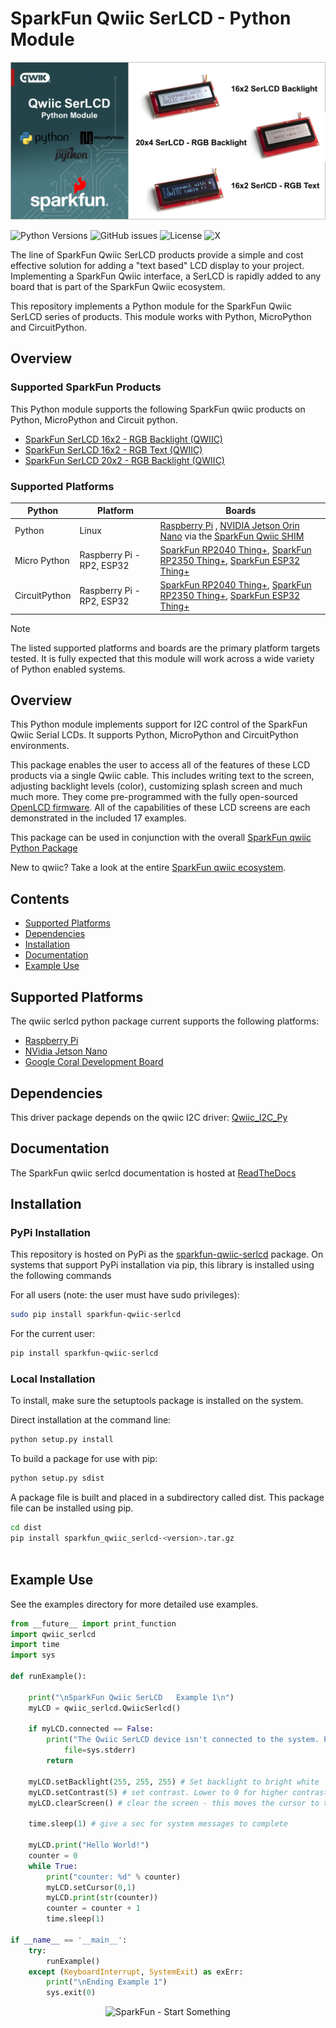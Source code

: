 # SparkFun Qwiic SerLCD - Python Module

![Qwiic SerLCD Python Module](docs/images/gh-banner-py-qwiic-serlcd.png "qwiic SerLCD Python Module" )


![Python Versions](https://img.shields.io/pypi/pyversions/sparkfun_qwiic_serlcd)
![GitHub issues](https://img.shields.io/github/issues/sparkfun/Qwiic_SerLCD_Py)
![License](https://img.shields.io/github/license/sparkfun/Qwiic_SerLCD_Py)
![X](https://img.shields.io/twitter/follow/sparkfun
)

The line of SparkFun Qwiic SerLCD products provide a simple and cost effective solution for adding a "text based" LCD display to your project. Implementing a SparkFun Qwiic interface, a SerLCD is rapidly added to any board that is part of the SparkFun Qwiic ecosystem.

This repository implements a Python module for the SparkFun Qwiic SerLCD series of products. This module works with Python, MicroPython and CircuitPython.

## Overview

### Supported SparkFun Products

This Python module supports the following SparkFun qwiic products on Python, MicroPython and Circuit python. 

* [SparkFun SerLCD 16x2 - RGB Backlight (QWIIC)](https://www.sparkfun.com/products/16396)
* [SparkFun SerLCD 16x2 - RGB Text (QWIIC)](https://www.sparkfun.com/products/16397)
* [SparkFun SerLCD 20x2 - RGB Backlight (QWIIC)](https://www.sparkfun.com/products/16398)

### Supported Platforms

| Python | Platform | Boards |
|--|--|--|
| Python | Linux | [Raspberry Pi](https://www.sparkfun.com/raspberry-pi-5-8gb.html) , [NVIDIA Jetson Orin Nano](https://www.sparkfun.com/nvidia-jetson-orin-nano-developer-kit.html) via the [SparkFun Qwiic SHIM](https://www.sparkfun.com/sparkfun-qwiic-shim-for-raspberry-pi.html) |
| Micro Python | Raspberry Pi - RP2, ESP32 | [SparkFun RP2040 Thing+](https://www.sparkfun.com/sparkfun-thing-plus-rp2040.html), [SparkFun RP2350 Thing+](https://www.sparkfun.com/sparkfun-thing-plus-rp2350.html), [SparkFun ESP32 Thing+](https://www.sparkfun.com/sparkfun-thing-plus-esp32-wroom-usb-c.html)
|CircuitPython | Raspberry Pi - RP2, ESP32 | [SparkFun RP2040 Thing+](https://www.sparkfun.com/sparkfun-thing-plus-rp2040.html), [SparkFun RP2350 Thing+](https://www.sparkfun.com/sparkfun-thing-plus-rp2350.html), [SparkFun ESP32 Thing+](https://www.sparkfun.com/sparkfun-thing-plus-esp32-wroom-usb-c.html)

> [!NOTE]
> The listed supported platforms and boards are the primary platform targets tested. It is fully expected that this module will work across a wide variety of Python enabled systems. 

## Overview 

This Python module implements support for I2C control of the SparkFun Qwiic Serial LCDs. It supports Python, MicroPython and CircuitPython environments.

This package enables the user to access all of the features of these LCD products via a single Qwiic cable. This includes writing text to the screen, adjusting backlight levels (color), customizing splash screen and much much more. They come pre-programmed with the fully open-sourced [OpenLCD firmware](https://github.com/sparkfun/OpenLCD). All of the capabilities of these LCD screens are each demonstrated in the included 17 examples.

This package can be used in conjunction with the overall [SparkFun qwiic Python Package](https://github.com/sparkfun/Qwiic_Py)

New to qwiic? Take a look at the entire [SparkFun qwiic ecosystem](https://www.sparkfun.com/qwiic).

## Contents

* [Supported Platforms](#supported-platforms)
* [Dependencies](#dependencies)
* [Installation](#installation)
* [Documentation](#documentation)
* [Example Use](#example-use)

Supported Platforms
--------------------
The qwiic serlcd python package current supports the following platforms:
* [Raspberry Pi](https://www.sparkfun.com/search/results?term=raspberry+pi)
* [NVidia Jetson Nano](https://www.sparkfun.com/products/15297)
* [Google Coral Development Board](https://www.sparkfun.com/products/15318)

Dependencies 
---------------
This driver package depends on the qwiic I2C driver: 
[Qwiic_I2C_Py](https://github.com/sparkfun/Qwiic_I2C_Py)

Documentation
-------------
The SparkFun qwiic serlcd documentation is hosted at [ReadTheDocs](https://qwiic-serlcd-py.readthedocs.io/en/latest/)

Installation
-------------

### PyPi Installation
This repository is hosted on PyPi as the [sparkfun-qwiic-serlcd](https://pypi.org/project/sparkfun-qwiic-serlcd/) package. On systems that support PyPi installation via pip, this library is installed using the following commands

For all users (note: the user must have sudo privileges):
```sh
sudo pip install sparkfun-qwiic-serlcd
```
For the current user:

```sh
pip install sparkfun-qwiic-serlcd
```

### Local Installation
To install, make sure the setuptools package is installed on the system.

Direct installation at the command line:
```sh
python setup.py install
```

To build a package for use with pip:
```sh
python setup.py sdist
 ```
A package file is built and placed in a subdirectory called dist. This package file can be installed using pip.
```sh
cd dist
pip install sparkfun_qwiic_serlcd-<version>.tar.gz
  
```
Example Use
 ---------------
See the examples directory for more detailed use examples.

```python
from __future__ import print_function
import qwiic_serlcd
import time
import sys

def runExample():

	print("\nSparkFun Qwiic SerLCD   Example 1\n")
	myLCD = qwiic_serlcd.QwiicSerlcd()

	if myLCD.connected == False:
		print("The Qwiic SerLCD device isn't connected to the system. Please check your connection", \
			file=sys.stderr)
		return

	myLCD.setBacklight(255, 255, 255) # Set backlight to bright white
	myLCD.setContrast(5) # set contrast. Lower to 0 for higher contrast.
	myLCD.clearScreen() # clear the screen - this moves the cursor to the home position as well

	time.sleep(1) # give a sec for system messages to complete
	
	myLCD.print("Hello World!")
	counter = 0
	while True:
		print("counter: %d" % counter)
		myLCD.setCursor(0,1)
		myLCD.print(str(counter))
		counter = counter + 1
		time.sleep(1)

if __name__ == '__main__':
	try:
		runExample()
	except (KeyboardInterrupt, SystemExit) as exErr:
		print("\nEnding Example 1")
		sys.exit(0)
```
<p align="center">
<img src="https://cdn.sparkfun.com/assets/custom_pages/3/3/4/dark-logo-red-flame.png" alt="SparkFun - Start Something">
</p>
